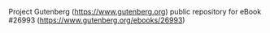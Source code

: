 Project Gutenberg (https://www.gutenberg.org) public repository for eBook #26993 (https://www.gutenberg.org/ebooks/26993)
